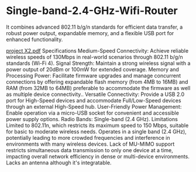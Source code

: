# Single-band-2.4-GHz-Wifi-Router
It combines advanced 802.11 b/g/n standards for efficient data transfer, a robust power output, expandable memory, and a flexible USB port for enhanced functionality.

[project X2.pdf](https://github.com/andridge/Single-band-2.4-GHz-Wifi-Router/files/13393930/project.X2.pdf)
Specifications
Medium-Speed Connectivity: Achieve reliable wireless speeds of 130Mbps in real-world scenarios through 802.11 b/g/n standards (Wi-Fi 4).
Signal Strength: Maintain a strong wireless signal with a power output of 20dBm or 100mW for extended coverage.
Memory and Processing Power: Facilitate firmware upgrades and manage concurrent connections by offering expandable flash memory (from 4MB to 16MB) and RAM (from 32MB to 64MB) preferable to accommodate the firmware as well as multiple device connectivity..
Versatile Connectivity: Provide a USB 2.0 port for High-Speed devices and accommodate Full/Low-Speed devices through an external High-Speed hub.
User-Friendly Power Management: Enable operation via a micro-USB socket for convenient and accessible power supply options.
Radio Bands: Single-band (2.4 GHz).
Limitations
Limited to 802.11n, which restricts its maximum speed to 150 Mbps, suitable for basic to moderate wireless needs.
Operates in a single band (2.4 GHz), potentially leading to more crowded frequencies and interference in environments with many wireless devices.
Lack of MU-MIMO support restricts simultaneous data transmission to only one device at a time, impacting overall network efficiency in dense or multi-device environments.
Lacks an antenna although it's integratable.
